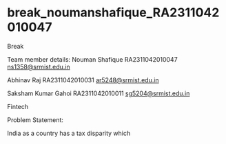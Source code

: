 # break_noumanshafique_RA2311042010047

Break

Team member details:
Nouman Shafique
RA2311042010047
ns1358@srmist.edu.in

Abhinav Raj
RA2311042010031
ar5248@srmist.edu.in

Saksham Kumar Gahoi
RA2311042010011
sg5204@srmist.edu.in

Fintech

Problem Statement: 

India as a country has a tax disparity which 

